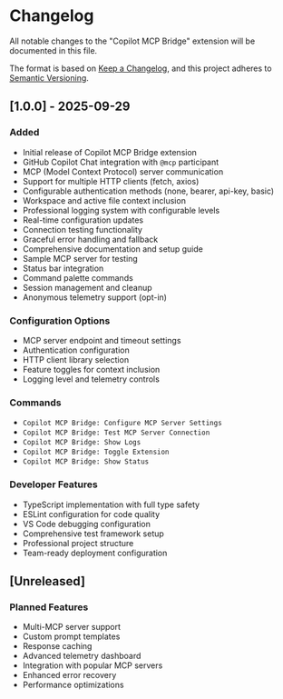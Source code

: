 # Changelog

All notable changes to the "Copilot MCP Bridge" extension will be documented in this file.

The format is based on [Keep a Changelog](https://keepachangelog.com/en/1.0.0/),
and this project adheres to [Semantic Versioning](https://semver.org/spec/v2.0.0.html).

## [1.0.0] - 2025-09-29

### Added
- Initial release of Copilot MCP Bridge extension
- GitHub Copilot Chat integration with `@mcp` participant
- MCP (Model Context Protocol) server communication
- Support for multiple HTTP clients (fetch, axios)
- Configurable authentication methods (none, bearer, api-key, basic)
- Workspace and active file context inclusion
- Professional logging system with configurable levels
- Real-time configuration updates
- Connection testing functionality
- Graceful error handling and fallback
- Comprehensive documentation and setup guide
- Sample MCP server for testing
- Status bar integration
- Command palette commands
- Session management and cleanup
- Anonymous telemetry support (opt-in)

### Configuration Options
- MCP server endpoint and timeout settings
- Authentication configuration
- HTTP client library selection
- Feature toggles for context inclusion
- Logging level and telemetry controls

### Commands
- `Copilot MCP Bridge: Configure MCP Server Settings`
- `Copilot MCP Bridge: Test MCP Server Connection`
- `Copilot MCP Bridge: Show Logs`
- `Copilot MCP Bridge: Toggle Extension`
- `Copilot MCP Bridge: Show Status`

### Developer Features
- TypeScript implementation with full type safety
- ESLint configuration for code quality
- VS Code debugging configuration
- Comprehensive test framework setup
- Professional project structure
- Team-ready deployment configuration

## [Unreleased]

### Planned Features
- Multi-MCP server support
- Custom prompt templates
- Response caching
- Advanced telemetry dashboard
- Integration with popular MCP servers
- Enhanced error recovery
- Performance optimizations